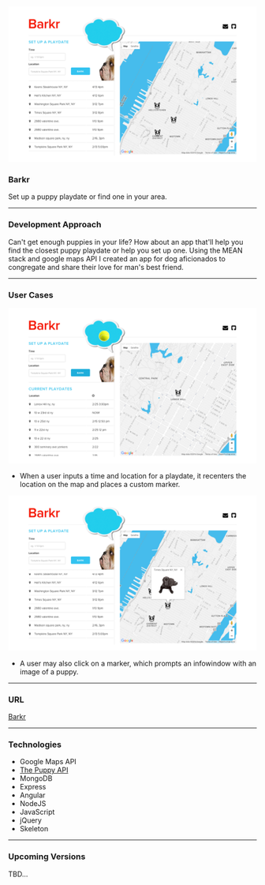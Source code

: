 ![splash screen](public/images/Screen%20Shot%202016-02-25%20at%2016.55.01.png)

### Barkr

Set up a puppy playdate or find one in your area.

---

### Development Approach

Can't get enough puppies in your life? How about an app that'll help you find the closest puppy playdate or help you set up one. Using the MEAN stack and google maps API I created an app for dog aficionados to congregate and share their love for man's best friend.

---

### User Cases

![User stories](public/images/Screen%20Shot%202016-02-25%20at%2016.58.49.png)

* When a user inputs a time and location for a playdate, it recenters the location on the map and places a custom marker.

![User stories](public/images/Screen%20Shot%202016-02-25%20at%2016.56.05.png)

* A user may also click on a marker, which prompts an infowindow with an image of a puppy.


---

### URL

[Barkr](https://barkrapp.herokuapp.com/)

---

### Technologies

* Google Maps API
* [The Puppy API](http://www.thepuppyapi.com/)
* MongoDB
* Express
* Angular
* NodeJS
* JavaScript
* jQuery
* Skeleton 


---

### Upcoming Versions
TBD...
